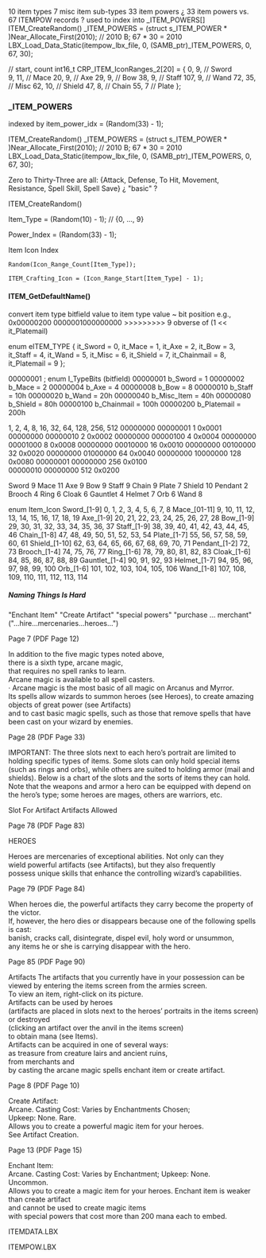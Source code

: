 

10 item types
    7 misc item sub-types
33 item powers
    ¿ 33 item powers vs. 67 ITEMPOW records ?
    used to index into _ITEM_POWERS[]
    ITEM_CreateRandom()
    _ITEM_POWERS = (struct s_ITEM_POWER * )Near_Allocate_First(2010);  // 2010 B;  67 * 30 = 2010
    LBX_Load_Data_Static(itempow_lbx_file, 0, (SAMB_ptr)_ITEM_POWERS, 0, 67, 30);


// start, count
int16_t CRP_ITEM_IconRanges_2[20] = 
{
      0,  9,    // Sword  
      9, 11,    // Mace
     20,  9,    // Axe
     29,  9,    // Bow
     38,  9,    // Staff
    107,  9,    // Wand
     72, 35,    // Misc
     62, 10,    // Shield
     47,  8,    // Chain
     55,  7     // Plate
};






### _ITEM_POWERS

indexed by item_power_idx = (Random(33) - 1);

ITEM_CreateRandom()
_ITEM_POWERS = (struct s_ITEM_POWER * )Near_Allocate_First(2010);  // 2010 B;  67 * 30 = 2010
LBX_Load_Data_Static(itempow_lbx_file, 0, (SAMB_ptr)_ITEM_POWERS, 0, 67, 30);

Zero to Thirty-Three are all:
    {Attack, Defense, To Hit, Movement, Resistance, Spell Skill, Spell Save}
¿ "basic" ?











ITEM_CreateRandom()

Item_Type = (Random(10) - 1);  // {0, ..., 9}

Power_Index = (Random(33) - 1);

Item Icon Index

    Random(Icon_Range_Count[Item_Type]);

    ITEM_Crafting_Icon = (Icon_Range_Start[Item_Type] - 1);




#### ITEM_GetDefaultName()

convert item type bitfield value to item type value  ~ bit position
e.g.,
    0x00000200  0000001000000000
                      >>>>>>>>>   9
obverse of (1 << it_Platemail)







enum eITEM_TYPE
{
    it_Sword  = 0,
    it_Mace  = 1,
    it_Axe  = 2,
    it_Bow  = 3,
    it_Staff  = 4,
    it_Wand  = 5,
    it_Misc  = 6,
    it_Shield  = 7,
    it_Chainmail  = 8,
    it_Platemail  = 9
};

00000001 ; enum I_TypeBits (bitfield)
00000001 b_Sword  = 1
00000002 b_Mace  = 2
00000004 b_Axe  = 4
00000008 b_Bow  = 8
00000010 b_Staff  =      10h
00000020 b_Wand  =       20h
00000040 b_Misc_Item  =  40h
00000080 b_Shield  =     80h
00000100 b_Chainmail  = 100h
00000200 b_Platemail  = 200h

1, 2, 4, 8, 16, 32, 64, 128, 256, 512
00000000 00000001    1  0x0001
00000000 00000010    2  0x0002
00000000 00000100    4  0x0004
00000000 00001000    8  0x0008
00000000 00010000   16  0x0010
00000000 00100000   32  0x0020
00000000 01000000   64  0x0040
00000000 10000000  128  0x0080
00000001 00000000  256  0x0100       
00000010 00000000  512  0x0200

Sword    9
Mace    11
Axe      9
Bow      9
Staff    9
Chain    9
Plate    7
Shield  10
Pendant  2
Brooch   4
Ring     6
Cloak    6
Gauntlet 4
Helmet   7
Orb      6
Wand     8


enum Item_Icon
    Sword_[1-9]       0,   1,   2,   3,   4,   5,   6,   7,   8
    Mace_[01-11]      9,  10,  11,  12,  13,  14,  15,  16,  17,  18,  19
    Axe_[1-9]        20,  21,  22,  23,  24,  25,  26,  27,  28
    Bow_[1-9]        29,  30,  31,  32,  33,  34,  35,  36,  37
    Staff_[1-9]      38,  39,  40,  41,  42,  43,  44,  45,  46
    Chain_[1-8]      47,  48,  49,  50,  51,  52,  53,  54
    Plate_[1-7]      55,  56,  57,  58,  59,  60,  61
    Shield_[1-10]    62,  63,  64,  65,  66,  67,  68,  69,  70,  71
    Pendant_[1-2]    72,  73
    Brooch_[1-4]     74,  75,  76,  77
    Ring_[1-6]       78,  79,  80,  81,  82, 83
    Cloak_[1-6]      84,  85,  86,  87,  88, 89
    Gauntlet_[1-4]   90,  91,  92,  93
    Helmet_[1-7]     94,  95,  96,  97,  98,  99, 100
    Orb_[1-6]       101, 102, 103, 104, 105, 106
    Wand_[1-8]      107, 108, 109, 110, 111, 112, 113, 114






##### Naming Things Is Hard

"Enchant Item"
"Create Artifact"
"special powers"
"purchase ... merchant"  ("...hire...mercenaries...heroes...")


Page 7  (PDF Page 12)  

In addition to the five magic types noted above,  
  there is a sixth type, arcane magic,  
  that requires no spell ranks to learn.  
Arcane magic is available to all spell casters.  
· Arcane magic is the most basic of all magic on Arcanus and Myrror.  
Its spells allow wizards to summon heroes (see Heroes),
  to create amazing objects of great power (see Artifacts)  
  and to cast basic magic spells, such as those that remove spells that have been cast on your wizard by enemies.  


Page 28  (PDF Page 33)

IMPORTANT: The three slots next to each hero’s portrait are limited to  
holding specific types of items. Some slots can only hold special items  
(such as rings and orbs), while others are suited to holding armor (mail and  
shields). Below is a chart of the slots and the sorts of items they can hold.  
Note that the weapons and armor a hero can be equipped with depend on  
the hero’s type; some heroes are mages, others are warriors, etc.  

Slot For Artifact       Artifacts Allowed


Page 78  (PDF Page 83)

HEROES

Heroes are mercenaries of exceptional abilities. Not only can they  
wield powerful artifacts (see Artifacts), but they also frequently  
possess unique skills that enhance the controlling wizard’s capabilities.  


Page 79  (PDF Page 84)

When heroes die, the powerful artifacts they carry become the property of the victor.  
If, however, the hero dies or disappears because one of the following spells is cast:  
banish, cracks call, disintegrate, dispel evil, holy word or unsummon,  
any items he or she is carrying disappear with the hero.  


Page 85  (PDF Page 90)

Artifacts
The artifacts that you currently have in your possession can be  
viewed by entering the items screen from the armies screen.  
To view an item, right-click on its picture.  
Artifacts can be used by heroes  
(artifacts are placed in slots next to the heroes’ portraits in the items screen)  
or destroyed  
(clicking an artifact over the anvil in the items screen)  
to obtain mana (see Items).  
Artifacts can be acquired in one of several ways:  
as treasure from creature lairs and ancient ruins,  
from merchants and  
by casting the arcane magic spells enchant item or create artifact.  




Page 8  (PDF Page 10)  

Create Artifact:  
Arcane. Casting Cost: Varies by Enchantments Chosen;  
Upkeep: None. Rare.  
Allows you to create a powerful magic item for your heroes.  
See Artifact Creation.  

Page 13  (PDF Page 15)  

Enchant Item:  
Arcane. Casting Cost: Varies by Enchantment; Upkeep: None.  
Uncommon.  
Allows you to create a magic item for your heroes.
Enchant item is weaker than create artifact  
and cannot be used to create magic items  
with special powers that cost more than 200 mana each to embed.  


ITEMDATA.LBX  


ITEMPOW.LBX  

